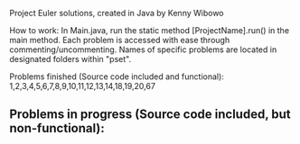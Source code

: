 Project Euler solutions, created in Java by Kenny Wibowo

How to work:
In Main.java, run the static method [ProjectName].run() in the main method.
Each problem is accessed with ease through commenting/uncommenting.
Names of specific problems are located in designated folders within "pset".

Problems finished (Source code included and functional):
1,2,3,4,5,6,7,8,9,10,11,12,13,14,18,19,20,67

Problems in progress (Source code included, but non-functional):
-